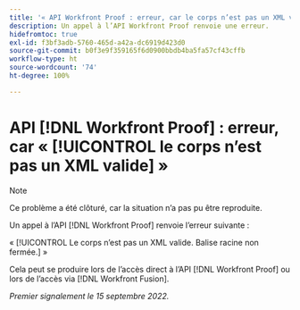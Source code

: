 ```yaml
---
title: '« API Workfront Proof : erreur, car le corps n’est pas un XML valide »'
description: Un appel à l’API Workfront Proof renvoie une erreur.
hidefromtoc: true
exl-id: f3bf3adb-5760-465d-a42a-dc6919d423d0
source-git-commit: b0f3e9f359165f6d0900bbdb4ba5fa57cf43cffb
workflow-type: ht
source-wordcount: '74'
ht-degree: 100%

---
```


# API [!DNL Workfront Proof] : erreur, car « [!UICONTROL le corps n’est pas un XML valide] »

<!--On WFP and WFF TOCs-->

>[!NOTE]
>
>Ce problème a été clôturé, car la situation n’a pas pu être reproduite.

Un appel à l’API [!DNL Workfront Proof] renvoie l’erreur suivante :

« [!UICONTROL Le corps n’est pas un XML valide. Balise racine non fermée.] »

Cela peut se produire lors de l’accès direct à l’API [!DNL Workfront Proof] ou lors de l’accès via [!DNL Workfront Fusion].

_Premier signalement le 15 septembre 2022._
